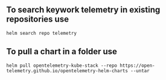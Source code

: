 ## To search keywork telemetry in existing repositories use 

```
helm search repo telemetry
```


## To pull a chart in a folder use 

```
helm pull opentelemetry-kube-stack --repo https://open-telemetry.github.io/opentelemetry-helm-charts --untar
```